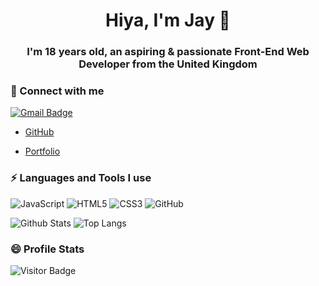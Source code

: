 
<h1 align="center">Hiya, I'm Jay 👋</h1>


<h3 align="center">I'm 18 years old, an aspiring & passionate Front-End Web Developer from the United Kingdom</h3>

<h3 align="left">🌱 Connect with me</h3>

[![Gmail Badge](https://img.shields.io/badge/-jaysicles22@gmail.com-c14438?style=flat-square&logo=Gmail&logoColor=white&link=mailto:jaysicles22@gmail.com)](mailto:mdraanik12@gmail.com)

- [GitHub](https://github.com/Jaysicles)

- [Portfolio](https://jaysicles.github.io/responsive-website/)  
</p>

<h3 align="left">⚡ Languages and Tools I use</h3>

![JavaScript](https://img.shields.io/badge/-JavaScript-black?style=flat-square&logo=javascript)
![HTML5](https://img.shields.io/badge/-HTML5-E34F26?style=flat-square&logo=html5&logoColor=white)
![CSS3](https://img.shields.io/badge/-CSS3-1572B6?style=flat-square&logo=css3)
![GitHub](https://img.shields.io/badge/-GitHub-181717?style=flat-square&logo=github)

![Github Stats](https://github-readme-stats.vercel.app/api?username=Jaysicles&count_private=true&show_icons=true&include_all_commits=true)
![Top Langs](https://github-readme-stats.vercel.app/api/top-langs/?username=Jaysicles&hide=TeX&layout=compact)

<h3 align="left">😄 Profile Stats</h3>

![Visitor Badge](https://visitor-badge.laobi.icu/badge?page_id=Jaysicles)
